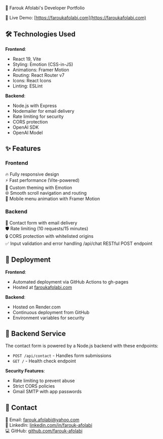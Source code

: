 🌟 Farouk Afolabi's Developer Portfolio

🚀 Live Demo: [https://faroukafolabi.com](https://faroukafolabi.com)

## 🛠️ Technologies Used
**Frontend**:  
- React 19, Vite  
- Styling: Emotion (CSS-in-JS)  
- Animations: Framer Motion  
- Routing: React Router v7  
- Icons: React Icons  
- Linting: ESLint  

**Backend**:  
- Node.js with Express  
- Nodemailer for email delivery  
- Rate limiting for security  
- CORS protection 
- OpenAI SDK
- OpenAI Model 

## ✨ Features
### Frontend
🔥 Fully responsive design  
⚡ Fast performance (Vite-powered)  
🎨 Custom theming with Emotion  
🌐 Smooth scroll navigation and routing  
💫 Mobile menu animation with Framer Motion  

### Backend
📧 Contact form with email delivery  
🛡️ Rate limiting (10 requests/15 minutes)  
🔒 CORS protection with whitelisted origins  
✅ Input validation and error handling
/api/chat RESTful POST endpoint
  

## 🚀 Deployment
**Frontend**:  
- Automated deployment via GitHub Actions to gh-pages  
- Hosted at [faroukafolabi.com](https://faroukafolabi.com)  

**Backend**:  
- Hosted on Render.com  
- Continuous deployment from GitHub  
- Environment variables for security  

## 🔧 Backend Service
The contact form is powered by a Node.js backend with these endpoints:
- `POST /api/contact` - Handles form submissions
- `GET /` - Health check endpoint

**Security Features**:
- Rate limiting to prevent abuse
- Strict CORS policies
- Gmail SMTP with app passwords

## 🤝 Contact
📧 Email: [farouk.afolabi@yahoo.com](mailto:farouk.afolabi@yahoo.com)  
💼 LinkedIn: [linkedin.com/in/farouk-afolabi](https://linkedin.com/in/farouk-afolabi)  
💻 GitHub: [github.com/farouk-afolabi](https://github.com/farouk-afolabi)  
